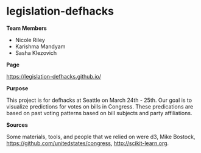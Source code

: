# legislation-defhacks

**Team Members**

- Nicole Riley
- Karishma Mandyam
- Sasha Klezovich

**Page** 

https://legislation-defhacks.github.io/

**Purpose**

This project is for defhacks at Seattle on March 24th - 25th. Our goal is to visualize predictions for 
votes on bills in Congress. These predications are based on past voting patterns based on bill subjects
and party affiliations.

**Sources**

Some materials, tools, and people that we relied on were d3, Mike Bostock, https://github.com/unitedstates/congress, http://scikit-learn.org.
